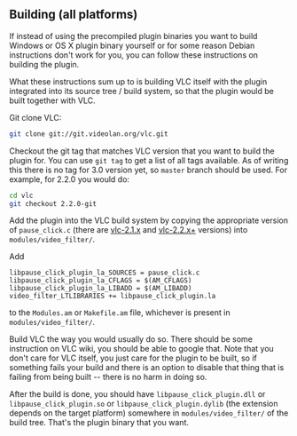 ## Building (all platforms)

If instead of using the precompiled plugin binaries you want to build Windows or OS X plugin binary yourself or for some reason Debian instructions don't work for you, you can follow these instructions on building the plugin.

What these instructions sum up to is building VLC itself with the plugin integrated into its source tree / build system, so that the plugin would be built together with VLC.

Git clone VLC:

```sh
git clone git://git.videolan.org/vlc.git
```

Checkout the git tag that matches VLC version that you want to build the plugin for. You can use `git tag` to get a list of all tags available. As of writing this there is no tag for 3.0 version yet, so `master` branch should be used. For example, for 2.2.0 you would do:

```sh
cd vlc
git checkout 2.2.0-git
```

Add the plugin into the VLC build system by copying the appropriate version of `pause_click.c` (there are [vlc-2.1.x](/vlc-2.1.x) and [vlc-2.2.x+](/vlc-2.2.x+) versions) into `modules/video_filter/`.

Add

```
libpause_click_plugin_la_SOURCES = pause_click.c
libpause_click_plugin_la_CFLAGS = $(AM_CFLAGS)
libpause_click_plugin_la_LIBADD = $(AM_LIBADD)
video_filter_LTLIBRARIES += libpause_click_plugin.la
```

to the `Modules.am` or `Makefile.am` file, whichever is present in `modules/video_filter/`.

Build VLC the way you would usually do so. There should be some instruction on VLC wiki, you should be able to google that. Note that you don't care for VLC itself, you just care for the plugin to be built, so if something fails your build and there is an option to disable that thing that is failing from being built -- there is no harm in doing so.

After the build is done, you should have `libpause_click_plugin.dll` or `libpause_click_plugin.so` or `libpause_click_plugin.dylib` (the extension depends on the target platform) somewhere in `modules/video_filter/` of the build tree. That's the plugin binary that you want.
